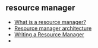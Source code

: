 ## resource manager

- [What is a resource manager?](https://www.qnx.com/developers/docs/8.0/com.qnx.doc.neutrino.getting_started/topic/s1_resmgr_What_is.html)
- [Resource manager architecture](https://www.qnx.com/developers/docs/8.0/com.qnx.doc.neutrino.sys_arch/topic/resource_RESMGRARCH.html)
- [Writing a Resource Manager](https://www.qnx.com/developers/docs/8.0/com.qnx.doc.neutrino.resmgr/topic/about.html)
- 